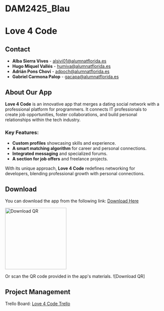 # DAM2425_Blau

# Love 4 Code

## Contact
- **Alba Sierra Vives** - [alsivi01@alumnatflorida.es](mailto:alsivi01@alumnatflorida.es)
- **Hugo Miquel Vallés** - [humiva@alumnatflorida.es](mailto:humiva@alumnatflorida.es)
- **Adrián Pons Choví** - [adpoch@alumnatflorida.es](mailto:adpoch@alumnatflorida.es)
- **Gabriel Carmona Palop** - [gacapa@alumnatflorida.es](mailto:gacapa@alumnatflorida.es)

## About Our App
**Love 4 Code** is an innovative app that merges a dating social network with a professional platform for programmers. It connects IT professionals to create job opportunities, foster collaborations, and build personal relationships within the tech industry.

### Key Features:
- **Custom profiles** showcasing skills and experience.
- **A smart matching algorithm** for career and personal connections.
- **Integrated messaging** and specialized forums.
- **A section for job offers** and freelance projects.

With its unique approach, **Love 4 Code** redefines networking for developers, blending professional growth with personal connections.

## Download
You can download the app from the following link:
[Download Here]([https://linktr.ee/alsivi01])

<img src="https://i.imgur.com/p0QyHa4.png" alt="Download QR" width="200">

Or scan the QR code provided in the app's materials.
![Download QR] 
 



## Project Management
Trello Board: [Love 4 Code Trello](https://trello.com/b/cbzXnrTN)
